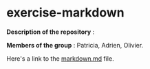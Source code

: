 # exercise-markdown

**Description of the repository** : 

**Members of the group** : Patricia, Adrien, Olivier.

Here's a link to the [markdown.md](https://github.com/Olivier-BeCode/exercise-markdown/blob/master/markdown.md) file.
